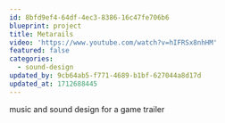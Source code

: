 ```yaml
---
id: 8bfd9ef4-64df-4ec3-8386-16c47fe706b6
blueprint: project
title: Metarails
video: 'https://www.youtube.com/watch?v=hIFRSx8nhHM'
featured: false
categories:
  - sound-design
updated_by: 9cb64ab5-f771-4689-b1bf-627044a8d17d
updated_at: 1712688445
---
```

music and sound design for a game trailer

